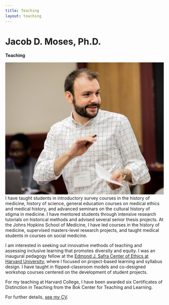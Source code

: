 ```yaml
---
title: Teaching
layout: teaching
---
```

# Jacob D. Moses, Ph.D.
**Teaching**

![Photo of Jacob Moses leading a session at a teaching and learning conference at Harvard University.][image-1] I have taught students in introductory survey courses in the history of medicine, history of science, general education courses on medical ethics and medical history, and advanced seminars on the cultural history of stigma in medicine. I have mentored students through intensive research tutorials on historical methods and advised several senior thesis projects. At the Johns Hopkins School of Medicine, I have led courses in the history of medicine, supervised masters-level research projects, and taught medical students in courses on social medicine.

I am interested in seeking out innovative methods of teaching and assessing inclusive learning that promotes diversity and equity. I was an inaugural pedagogy fellow at the [Edmond J. Safra Center of Ethics at Harvard University][1], where I focused on project-based learning and syllabus design. I have taught in flipped-classroom models and co-designed workshop courses centered on the development of student projects.

For my teaching at Harvard College, I have been awarded six Certificates of Distinction in Teaching from the Bok Center for Teaching and Learning.

For further details, [see my CV][2].

[1]:	https://ethics.harvard.edu
[2]:	/cv/ "Curriculum Vitae"

[image-1]:	/assets/img/jacob-moses-2017.jpg
